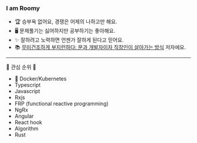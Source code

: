### I am Roomy
- 🏆  승부욕 없어요, 경쟁은 어제의 나하고만 해요.
- 🖥  문제풀기는 싫어하지만 공부하기는 좋아해요.
- ✨  잘하려고 노력하면 언젠가 잘하게 된다고 믿어요.
- 📚 [무미건조하게 부지런하다: 문과 개발자이자 직장인이 살아가는 방식](http://aladin.kr/p/WQwkO) 저자에요.

---

📌 관심 순위 📌
- 👑 Docker/Kubernetes
- Typescript
- Javascript
- Rxjs
- FRP (functional reactive programming)
- NgRx
- Angular
- React hook
- Algorithm
- Rust
